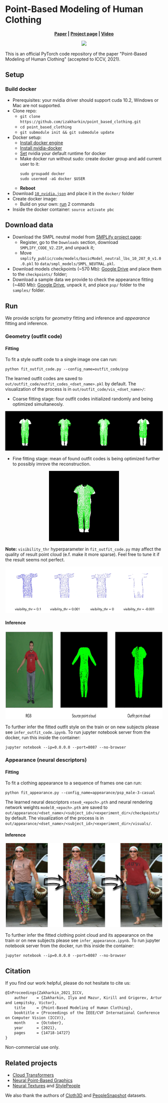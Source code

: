 # Point-Based Modeling of Human Clothing

<p align="center">
  <b>
  <a href="https://openaccess.thecvf.com/content/ICCV2021/html/Zakharkin_Point-Based_Modeling_of_Human_Clothing_ICCV_2021_paper.html">Paper</a> 
  | <a href="https://www.ilia.ai/research/point-based-clothing">Project page</a>
  | <a href="https://youtu.be/kFrAu415kDU">Video</a>
    </b>
</p>

<p align="center"><img src="static/vton_all.gif"></p>

This is an official PyTorch code repository of the paper "Point-Based Modeling of Human Clothing" (accepted to ICCV, 2021).

## Setup

### Build docker

- Prerequisites: your nvidia driver should support cuda 10.2, Windows or Mac are not supported.
- Clone repo:
  - `git clone https://github.com/izakharkin/point_based_clothing.git`
  - `cd point_based_clothing`
  - `git submodule init && git submodule update`
- Docker setup:
  - [Install docker engine](https://docs.docker.com/engine/install/ubuntu/)
  - [Install nvidia-docker](https://docs.nvidia.com/datacenter/cloud-native/container-toolkit/install-guide.html)
  - [Set](https://docs.nvidia.com/datacenter/cloud-native/container-toolkit/user-guide.html#daemon-configuration-file) nvidia your default runtime for docker
  - Make docker run without sudo: create docker group and add current user to it: 
    ```
    sudo groupadd docker
    sudo usermod -aG docker $USER
    ```
  - **Reboot**
- Download [`10_nvidia.json`](https://gitlab.com/nvidia/container-images/opengl/-/blob/2dba242a538fdaa558c5f87017a7cf63eb016582/glvnd/runtime/10_nvidia.json) and place it in the `docker/` folder
- Create docker image: 
  - Build on your own: [run](./docker) 2 commands
- Inside the docker container: `source activate pbc`

## Download data

- Download the SMPL neutral model from [SMPLify project page](https://smplify.is.tue.mpg.de/login.php): 
  - Register, go to the `Downloads` section, download `SMPLIFY_CODE_V2.ZIP`, and unpack it;
  - Move `smplify_public/code/models/basicModel_neutral_lbs_10_207_0_v1.0.0.pkl` to `data/smpl_models/SMPL_NEUTRAL.pkl`.
- Download models checkpoints (~570 Mb): [Google Drive](https://drive.google.com/file/d/16QFuHhou_C4EY6GvKCgbJvgbkIycITHw/view?usp=sharing) and place them to the `checkpoints/` folder;
- Download a sample data we provide to check the appearance fitting (~480 Mb): [Google Drive](https://drive.google.com/file/d/13ma8J0-ah4sVn0uH_hYSoJ_GLMxFpoQa/view?usp=sharing), unpack it, and place `psp/` folder to the `samples/` folder.

## Run

We provide scripts for *geometry* fitting and inference and *appearance* fitting and inference.

### Geometry (outfit code)

#### Fitting

To fit a style outfit code to a single image one can run:
```
python fit_outfit_code.py --config_name=outfit_code/psp
```

The learned outfit codes are saved to `out/outfit_code/outfit_codes_<dset_name>.pkl` by default. The visualization of the process is in `out/outfit_code/vis_<dset_name>/`:

* Coarse fitting stage: four outfit codes initialized randomly and being optimized simultaneosly.

<p align="center">
  <img src="static/outfit_code_fitting_coarse.gif" alt="outfit_code_fitting_coarse">
</p>

* Fine fitting stage: mean of found outfit codes is being optimized further to possibly imrove the reconstruction.

<p align="center">
  <img src="static/outfit_code_fitting_fine.gif" alt="outfit_code_fitting_fine" width="224px">
</p>

**Note:** `visibility_thr` hyperparameter in `fit_outfit_code.py` may affect the quality of result point cloud (e.f. make it more sparse). Feel free to tune it if the result seems not perfect.

<p align="center">
  <img src="static/vis_thr_360.gif" alt="vis_thr_360">
</p>

#### Inference

<p align="center">
  <img src="static/outfit_code_inference.png" alt="outfit_code_inference" height="280px">
</p>

To further infer the fitted outfit style on the train or on new subjects please see `infer_outfit_code.ipynb`. To run jupyter notebook server from the docker, run this inside the container:

```
jupyter notebook --ip=0.0.0.0 --port=8087 --no-browser 
```

### Appearance (neural descriptors)

#### Fitting

To fit a clothing appearance to a sequence of frames one can run:
```
python fit_appearance.py --config_name=appearance/psp_male-3-casual
```

The learned neural descriptors `ntex0_<epoch>.pth` and neural rendering network weights `model0_<epoch>.pth` are saved to `out/appearance/<dset_name>/<subject_id>/<experiment_dir>/checkpoints/` by default. The visualization of the process is in `out/appearance/<dset_name>/<subject_id>/<experiment_dir>/visuals/`.

#### Inference

<p align="center">
  <img src="static/appearance_inference.png" alt="appearance_inference" width=500px>
</p>

To further infer the fitted clothing point cloud and its appearance on the train or on new subjects please see `infer_appearance.ipynb`. To run jupyter notebook server from the docker, run this inside the container:

```
jupyter notebook --ip=0.0.0.0 --port=8087 --no-browser 
```

## Citation

If you find our work helpful, please do not hesitate to cite us:

```
@InProceedings{Zakharkin_2021_ICCV,
    author    = {Zakharkin, Ilya and Mazur, Kirill and Grigorev, Artur and Lempitsky, Victor},
    title     = {Point-Based Modeling of Human Clothing},
    booktitle = {Proceedings of the IEEE/CVF International Conference on Computer Vision (ICCV)},
    month     = {October},
    year      = {2021},
    pages     = {14718-14727}
}
```

Non-commercial use only.

## Related projects

- [Cloud Transformers](https://github.com/saic-vul/cloud_transformers)
- [Neural Point-Based Graphics](https://github.com/alievk/npbg)
- [Neural Textures](https://github.com/saic-vul/neural-textures) and [StylePeople](https://github.com/saic-vul/style-people)

We also thank the authors of [Cloth3D](https://competitions.codalab.org/competitions/24768#learn_the_details) and [PeopleSnapshot](https://github.com/thmoa/videoavatars) datasets.
